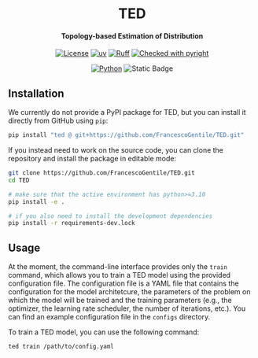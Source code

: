 <div align="center">

# TED

<h4>Topology-based Estimation of Distribution</h4>

[![License](https://img.shields.io/badge/License-Apache_2.0-blue.svg)](https://opensource.org/licenses/Apache-2.0)
[![uv](https://img.shields.io/endpoint?url=https://raw.githubusercontent.com/astral-sh/uv/main/assets/badge/v0.json)](https://github.com/astral-sh/uv)
[![Ruff](https://img.shields.io/endpoint?url=https://raw.githubusercontent.com/astral-sh/ruff/main/assets/badge/v2.json)](https://github.com/astral-sh/ruff)
[![Checked with pyright](https://microsoft.github.io/pyright/img/pyright_badge.svg)](https://microsoft.github.io/pyright/)

[![Python](https://img.shields.io/badge/python-3.10_%7C_3.11_%7C_3.12-blue?logo=python&logoColor=white)](https://www.python.org/)
![Static Badge](https://img.shields.io/badge/PyTorch-2.0%2B-ee4c2c?logo=pytorch)

</div>

## Installation

We currently do not provide a PyPI package for TED, but you can install it directly from GitHub using `pip`:

```bash
pip install "ted @ git+https://github.com/FrancescoGentile/TED.git"
```

If you instead need to work on the source code, you can clone the repository and install the package in editable mode:

```bash
git clone https://github.com/FrancescoGentile/TED.git
cd TED

# make sure that the active environment has python>=3.10
pip install -e .

# if you also need to install the development dependencies
pip install -r requirements-dev.lock
```

## Usage

At the moment, the command-line interface provides only the `train` command, which allows you to train a TED model using the provided configuration file. The configuration file is a YAML file that contains the configuration for the model architetcure, the parameters of the problem on which the model will be trained and the training parameters (e.g., the optimizer, the learning rate scheduler, the number of iterations, etc.). You can find an example configuration file in the `configs` directory.

To train a TED model, you can use the following command:

```bash
ted train /path/to/config.yaml
```
